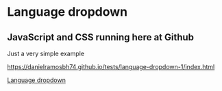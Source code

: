 # Language dropdown
## JavaScript and CSS running here at Github
Just a very simple example

https://danielramosbh74.github.io/tests/language-dropdown-1/index.html

[Language dropdown](https://danielramosbh74.github.io/tests/language-dropdown-1/index.html)
